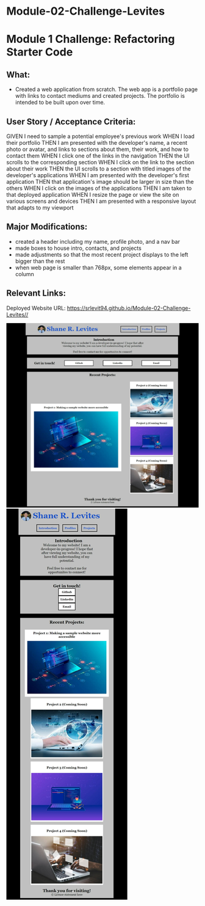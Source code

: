 # Module-02-Challenge-Levites

# Module 1 Challenge: Refactoring Starter Code

## What:
- Created a web application from scratch. The web app is a portfolio page with links to contact mediums and created projects. The portfolio is intended to be built upon over time. 

## User Story / Acceptance Criteria:
GIVEN I need to sample a potential employee's previous work
WHEN I load their portfolio
THEN I am presented with the developer's name, a recent photo or avatar, and links to sections about them, their work, and how to contact them
WHEN I click one of the links in the navigation
THEN the UI scrolls to the corresponding section
WHEN I click on the link to the section about their work
THEN the UI scrolls to a section with titled images of the developer's applications
WHEN I am presented with the developer's first application
THEN that application's image should be larger in size than the others
WHEN I click on the images of the applications
THEN I am taken to that deployed application
WHEN I resize the page or view the site on various screens and devices
THEN I am presented with a responsive layout that adapts to my viewport



## Major Modifications:
- created a header including my name, profile photo, and a nav bar
- made boxes to house intro, contacts, and projects
- made adjustments so that the most recent project displays to the left bigger than the rest
- when web page is smaller than 768px, some elements appear in a column

## Relevant Links:
Deployed Website URL: https://srlevit94.github.io/Module-02-Challenge-Levites//


![web image 1](assets/images/Web%20capture_24-10-2022_23711_srlevit94.github.io.jpeg)
![web image 2](assets/images/Web%20capture_24-10-2022_23736_srlevit94.github.io.jpeg)
